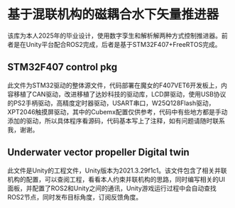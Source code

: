 # 基于混联机构的磁耦合水下矢量推进器
该库为本人2025年的毕业设计，使用数字孪生和解析解两种方式控制推进器。前者是在Unity平台配合ROS2完成，后者是基于STM32F407+FreeRTOS完成。
## STM32F407 control pkg
此文件为STM32驱动的整体源文件，代码部署在魔女的F407VET6开发板上，内容移植了CAN驱动，改进移植了达妙科技的驱动库，LCD屏驱动，使用USB协议的PS2手柄驱动，高精度定时器驱动，USART串口，W25Q128Flash驱动，XPT2046触摸屏驱动，其中的Cubemx配置仅供参考，代码中有些地方都是手动添加的驱动，所以具体程序看源码，代码基本写上了注释，如有问题请随时联系我，谢谢。
## Underwater vector propeller Digital twin
此文件是Unity的工程文件，Unity版本为2021.3.29f1c1。该文件包含了相关并联机构的配置，可以查阅工程，看看本人约束并联机构的思路，同时编写相关的UI面板，并配置了ROS2和Unity之间的通讯，Unity游戏运行过程中会自动查找ROS2节点，同时发布目标角度，订阅反馈角度。
